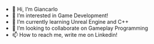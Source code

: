 - 👋 Hi, I’m Giancarlo
- 👀 I’m interested in Game Development! 
- 🌱 I’m currently learning Unreal Engine and C++
- 💞️ I’m looking to collaborate on Gameplay Programming
- 📫 How to reach me, write me on Linkedin!

<!---
Tallino/Tallino is a ✨ special ✨ repository because its `README.md` (this file) appears on your GitHub profile.
You can click the Preview link to take a look at your changes.
--->
